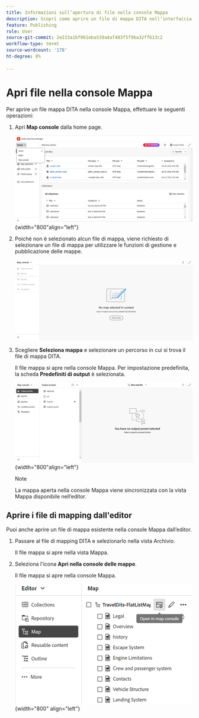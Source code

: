 ```yaml
---
title: Informazioni sull’apertura di file nella console Mappa
description: Scopri come aprire un file di mappa DITA nell’interfaccia di Map Console di Adobe Experience Manager Guides.
feature: Publishing
role: User
source-git-commit: 2e233a1bf061eba539a4af483f5f9ba32ff613c2
workflow-type: tm+mt
source-wordcount: '178'
ht-degree: 0%

---
```


# Apri file nella console Mappa

Per aprire un file mappa DITA nella console Mappa, effettuare le seguenti operazioni:

1. Apri **Map console** dalla home page.

   ![Nuovo ](images/map-console-home-page.png){width="800"align="left"}

2. Poiché non è selezionato alcun file di mappa, viene richiesto di selezionare un file di mappa per utilizzare le funzioni di gestione e pubblicazione delle mappe.

   ![Nuovo](images/empty-screen-map-console.png)

3. Scegliere **Seleziona mappa** e selezionare un percorso in cui si trova il file di mappa DITA.

   Il file mappa si apre nella console Mappa. Per impostazione predefinita, la scheda **Predefiniti di output** è selezionata.

   ![Nuovo](images/map-console-screen.png){width="800"align="left"}

   >[!NOTE]
   >
   >  La mappa aperta nella console Mappa viene sincronizzata con la vista Mappa disponibile nell’editor.

## Aprire i file di mapping dall&#39;editor

Puoi anche aprire un file di mappa esistente nella console Mappa dall’editor.

1. Passare al file di mapping DITA e selezionarlo nella vista Archivio.

   Il file mappa si apre nella vista Mappa.

2. Seleziona l&#39;icona **Apri nella console delle mappe**.

   Il file mappa si apre nella console Mappa.

   ![Nuovo ](images/map-console.png){width="800" align="left"}





